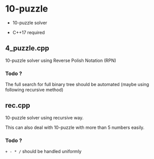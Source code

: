 # 10-puzzle

- 10-puzzle solver

- C++17 required

## 4_puzzle.cpp

10-puzzle solver using Reverse Polish Notation (RPN) 

### Todo ?

The full search for full binary tree should be automated (maybe using following recursive method)

## rec.cpp

10-puzzle solver using recursive way.

This can also deal with 10-puzzle with more than 5 numbers easily.

### Todo ?

<code>+ - * /</code> should be handled uniformly
